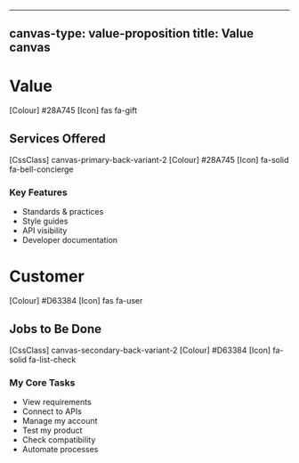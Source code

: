 <!--
LiveDoc - Product Canvas: Value canvas
For information on how to edit and maintain this file, please visit: developer.qed.qld.gov.au/LiveDoc-Canvas
-->
---
canvas-type: value-proposition
title: Value canvas
---
# Value
[Colour] #28A745
[Icon] fas fa-gift
## Services Offered
[CssClass] canvas-primary-back-variant-2
[Colour] #28A745
[Icon] fa-solid fa-bell-concierge
### Key Features
- Standards & practices			
- Style guides
- API visibility
- Developer documentation

# Customer
[Colour] #D63384
[Icon] fas fa-user
## Jobs to Be Done
[CssClass] canvas-secondary-back-variant-2
[Colour] #D63384
[Icon] fa-solid fa-list-check
### My Core Tasks
- View requirements
- Connect to APIs
- Manage my account
- Test my product
- Check compatibility
- Automate processes
